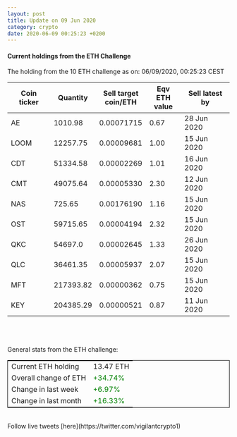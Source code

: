 ```yaml
---
layout: post
title: Update on 09 Jun 2020
category: crypto
date: 2020-06-09 00:25:23 +0200
---
```

<!-- Global site tag (gtag.js) - Google Analytics -->
<script async src="https://www.googletagmanager.com/gtag/js?id=UA-103831149-5"></script>
<script>
  window.dataLayer = window.dataLayer || [];
  function gtag(){dataLayer.push(arguments);}
  gtag('js', new Date());

  gtag('config', 'UA-103831149-5');
</script>


#### Current holdings from the ETH Challenge

The holding from the 10 ETH challenge as on: 06/09/2020, 00:25:23 CEST

|Coin ticker|Quantity|Sell target<br>coin/ETH|Eqv ETH<br>value|Sell latest by|
|-----------|--------|-----------|-----------|--------------|
AE|1010.98|  0.00071715|0.67|28 Jun 2020|
LOOM|12257.75|  0.00009681|1.00|15 Jun 2020|
CDT|51334.58|  0.00002269|1.01|16 Jun 2020|
CMT|49075.64|  0.00005330|2.30|12 Jun 2020|
NAS|725.65|  0.00176190|1.16|15 Jun 2020|
OST|59715.65|  0.00004194|2.32|15 Jun 2020|
QKC|54697.0|  0.00002645|1.33|26 Jun 2020|
QLC|36461.35|  0.00005937|2.07|15 Jun 2020|
MFT|217393.82|  0.00000362|0.75|15 Jun 2020|
KEY|204385.29|  0.00000521|0.87|11 Jun 2020|

<br>
<br>
<br>
General stats from the ETH challenge:

<table style="border:1px solid black;margin-left:auto;margin-right:auto;">
	<tbody>
	<tr>
		<td>Current ETH holding</td>
		<td>     13.47 ETH</td>
	</tr>
	<tr>
		<td>Overall change of ETH</td>
		<td><font color="green">+34.74%</font></td>
	</tr>
	<tr>
		<td>Change in last week</td>
		<td><font color="green">+6.97%</font></td>
	</tr>
	<tr>
		<td>Change in last month</td>
		<td><font color="green">+16.33%</font></td>
	</tr>
	</tbody>
</table>

<br>
Follow live tweets [here](https://twitter.com/vigilantcrypto1)
<br>
<br>